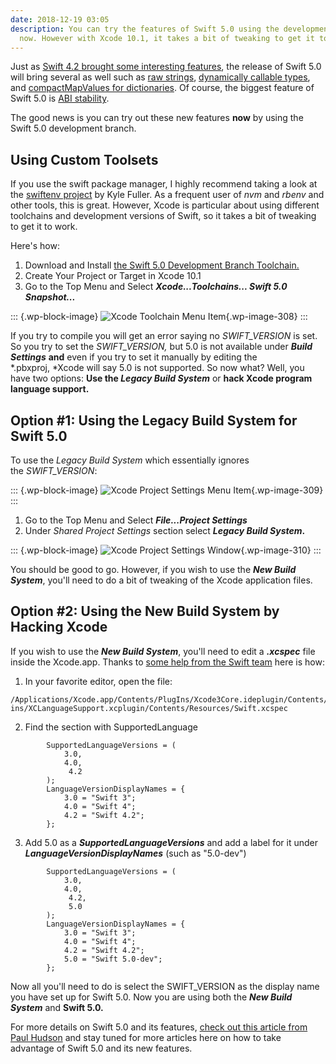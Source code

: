 ```yaml
---
date: 2018-12-19 03:05
description: You can try the features of Swift 5.0 using the development branch toolchain
  now. However with Xcode 10.1, it takes a bit of tweaking to get it to work.
---
```

Just as [Swift 4.2 brought some interesting
features](https://learningswift.brightdigit.com/swift-4-2-random-changes-wwdc-2018/),
the release of Swift 5.0 will bring several as well such as [raw
strings](https://github.com/apple/swift-evolution/blob/master/proposals/0200-raw-string-escaping.md),
[dynamically callable
types](https://github.com/apple/swift-evolution/blob/master/proposals/0216-dynamic-callable.md),
and [compactMapValues for
dictionaries](https://github.com/apple/swift-evolution/blob/master/proposals/0218-introduce-compact-map-values.md).
Of course, the biggest feature of Swift 5.0 is [ABI
stability](https://swift.org/abi-stability/).

The good news is you can try out these new features **now** by using the
Swift 5.0 development branch.

## Using Custom Toolsets

If you use the swift package manager, I highly recommend taking a look
at the [swiftenv project](https://github.com/kylef/swiftenv/) by Kyle
Fuller. As a frequent user of *nvm* and *rbenv* and other tools, this is
great. However, Xcode is particular about using different toolchains and
development versions of Swift, so it takes a bit of tweaking to get it
to work.

Here\'s how:

1.  Download and Install [the Swift 5.0 Development Branch
    Toolchain.](https://swift.org/download/#snapshots)
2.  Create Your Project or Target in Xcode 10.1
3.  Go to the Top Menu and Select ***Xcode\...Toolchains\... Swift 5.0
    Snapshot\...***

::: {.wp-block-image}
![Xcode Toolchain Menu
Item](https://learningswift.brightdigit.com/wp-content/uploads/sites/2/2018/12/Xcode-Toolchain-Menu.png){.wp-image-308}
:::

If you try to compile you will get an error saying no *SWIFT_VERSION* is
set. So you try to set the *SWIFT_VERSION,* but 5.0 is not available
under ***Build Settings*** **and** even if you try to set it manually by
editing the *.pbxproj, *Xcode will say 5.0 is not supported. So now
what? Well, you have two options: **Use the *Legacy Build System*** or
**hack Xcode program language support.**

## Option \#1: Using the Legacy Build System for Swift 5.0

To use the *Legacy Build System* which essentially ignores
the *SWIFT_VERSION*:

::: {.wp-block-image}
![Xcode Project Settings Menu
Item](https://learningswift.brightdigit.com/wp-content/uploads/sites/2/2018/12/Xcode-ProjectSettings-Menu-e1545173707171.png){.wp-image-309}
:::

1.  Go to the Top Menu and Select ***File\...Project Settings***
2.  Under *Shared* *Project Settings* section select ***Legacy Build
    System*.** 

::: {.wp-block-image}
![Xcode Project Settings
Window](https://learningswift.brightdigit.com/wp-content/uploads/sites/2/2018/12/Xcode-ProjectSettings-Window-e1545173841972.png){.wp-image-310}
:::

You should be good to go. However, if you wish to use the ***New Build
System***, you\'ll need to do a bit of tweaking of the Xcode application
files.

## Option \#2: Using the New Build System by Hacking Xcode

If you wish to use the ***New Build System***, you\'ll need to edit a
***.xcspec*** file inside the Xcode.app. Thanks to [some help from the
Swift
team](https://forums.swift.org/t/how-to-set-swift-version-5-for-recent-dev-snapshots-in-xcode-build-settings/18692/20)
here is how:

1.  In your favorite editor, open the file: 

``` {.wp-block-code}
/Applications/Xcode.app/Contents/PlugIns/Xcode3Core.ideplugin/Contents/SharedSupport/Developer/Library/Xcode/Plug-ins/XCLanguageSupport.xcplugin/Contents/Resources/Swift.xcspec
```

2.  Find the section with SupportedLanguage

``` {.wp-block-code}
        SupportedLanguageVersions = (  
            3.0,             
            4.0,
             4.2      
        );         
        LanguageVersionDisplayNames = {             
            3.0 = "Swift 3";             
            4.0 = "Swift 4";             
            4.2 = "Swift 4.2";       
        }; 
```

3.  Add 5.0 as a ***SupportedLanguageVersions*** and add a label for it
    under ***LanguageVersionDisplayNames*** (such as \"5.0-dev\")

``` {.wp-block-code}
        SupportedLanguageVersions = (  
            3.0,             
            4.0,
             4.2,
             5.0         
        );         
        LanguageVersionDisplayNames = {             
            3.0 = "Swift 3";             
            4.0 = "Swift 4";             
            4.2 = "Swift 4.2";             
            5.0 = "Swift 5.0-dev";         
        }; 
```

Now all you\'ll need to do is select the SWIFT_VERSION as the display
name you have set up for Swift 5.0. Now you are using both the ***New
Build System*** and **Swift 5.0.**

For more details on Swift 5.0 and its features, [check out this article
from Paul
Hudson](https://www.hackingwithswift.com/articles/126/whats-new-in-swift-5-0) and
stay tuned for more articles here on how to take advantage of Swift 5.0
and its new features.